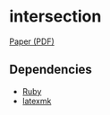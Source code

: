 # intersection

[Paper (PDF)](https://github.com/zhiyuanshi/intersection/blob/master/paper/main.pdf?raw=true)

## Dependencies

* [Ruby](https://www.ruby-lang.org/)
* [latexmk](http://www.ctan.org/pkg/latexmk/)
